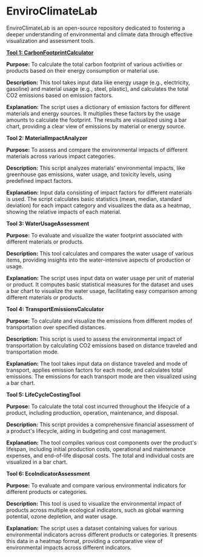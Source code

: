 # EnviroClimateLab
EnviroClimateLab is an open-source repository dedicated to fostering a deeper understanding of environmental and climate data through effective visualization and assessment tools.

[**Tool 1: CarbonFootprintCalculator**](https://github.com/GCA-Poulomi/EnviroClimateLab/blob/main/Life%20Cycle%20Assessment%20Tools/CarbonFootprintCalculator.py)

**Purpose:** To calculate the total carbon footprint of various activities or products based on their energy consumption or material use.

**Description:** This tool takes input data like energy usage (e.g., electricity, gasoline) and material usage (e.g., steel, plastic), and calculates the total CO2 emissions based on emission factors.

**Explanation:** The script uses a dictionary of emission factors for different materials and energy sources. It multiplies these factors by the usage amounts to calculate the footprint. The results are visualized using a bar chart, providing a clear view of emissions by material or energy source.

**Tool 2: MaterialImpactAnalyzer**

**Purpose:** To assess and compare the environmental impacts of different materials across various impact categories.

**Description:** This script analyzes materials' environmental impacts, like greenhouse gas emissions, water usage, and toxicity levels, using predefined impact factors.

**Explanation:** Input data consisting of impact factors for different materials is used. The script calculates basic statistics (mean, median, standard deviation) for each impact category and visualizes the data as a heatmap, showing the relative impacts of each material.

**Tool 3: WaterUsageAssessment**

**Purpose:** To evaluate and visualize the water footprint associated with different materials or products.

**Description:** This tool calculates and compares the water usage of various items, providing insights into the water-intensive aspects of production or usage.

**Explanation:** The script uses input data on water usage per unit of material or product. It computes basic statistical measures for the dataset and uses a bar chart to visualize the water usage, facilitating easy comparison among different materials or products.

**Tool 4: TransportEmissionsCalculator**

**Purpose:** To calculate and visualize the emissions from different modes of transportation over specified distances.

**Description:** This script is used to assess the environmental impact of transportation by calculating CO2 emissions based on distance traveled and transportation mode.

**Explanation:** The tool takes input data on distance traveled and mode of transport, applies emission factors for each mode, and calculates total emissions. The emissions for each transport mode are then visualized using a bar chart.

**Tool 5: LifeCycleCostingTool**

**Purpose:** To calculate the total cost incurred throughout the lifecycle of a product, including production, operation, maintenance, and disposal.

**Description:** This script provides a comprehensive financial assessment of a product's lifecycle, aiding in budgeting and cost management.

**Explanation:** The tool compiles various cost components over the product's lifespan, including initial production costs, operational and maintenance expenses, and end-of-life disposal costs. The total and individual costs are visualized in a bar chart.

**Tool 6: EcoIndicatorAssessment**

**Purpose:** To evaluate and compare various environmental indicators for different products or categories.

**Description:** This tool is used to visualize the environmental impact of products across multiple ecological indicators, such as global warming potential, ozone depletion, and water usage.

**Explanation:** The script uses a dataset containing values for various environmental indicators across different products or categories. It presents this data in a heatmap format, providing a comparative view of environmental impacts across different indicators.
